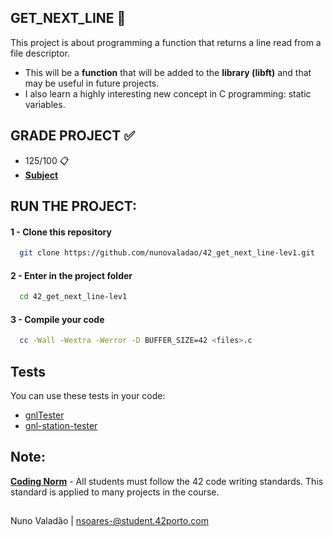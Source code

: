 
## GET_NEXT_LINE 📖

This project is about programming a function that returns a line read from a file descriptor.

  - This will be a **function** that will be added to the **library (libft)** and that may be useful in future projects.
  - I also learn a highly interesting new concept in C programming: static variables.

## GRADE PROJECT ✅
- 125/100 📋
- [**Subject**](https://github.com/nunovaladao/42_get_next_line-lev1/blob/main/extras/en.subject.pdf) 

## RUN THE PROJECT:

#### 1 - Clone this repository
```bash
  git clone https://github.com/nunovaladao/42_get_next_line-lev1.git
```

#### 2 - Enter in the project folder 

```bash
  cd 42_get_next_line-lev1 
```

#### 3 - Compile your code  

```bash
  cc -Wall -Wextra -Werror -D BUFFER_SIZE=42 <files>.c 
```
## Tests
You can use these tests in your code:
- [gnlTester](https://github.com/Tripouille/gnlTester)
- [gnl-station-tester](https://github.com/kodpe/gnl-station-tester) 

## Note:

[**Coding Norm**](https://github.com/nunovaladao/42_get_next_line-lev1/blob/main/extras/en_norm.pdf) - All students must follow the 42 code writing standards. This standard is applied to many projects in the course.
##
Nuno Valadão | nsoares-@student.42porto.com 

